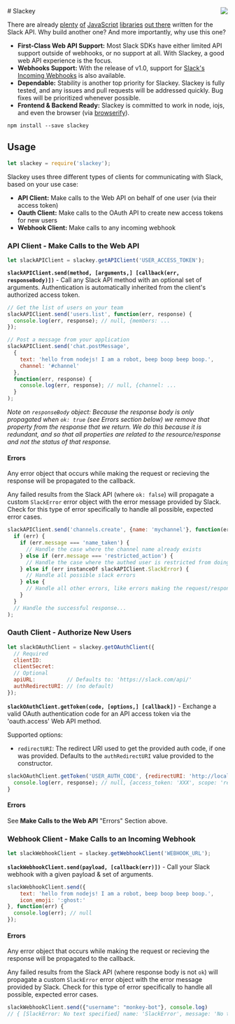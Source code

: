 <a href="https://www.npmjs.com/package/slackey">
  <img align="right" src="https://nodei.co/npm/slackey.png?compact=true" />
</a>
# Slackey

There are already [plenty](https://www.npmjs.com/package/node-slack) [of](https://www.npmjs.com/package/slack-api) [JavaScript](https://www.npmjs.com/package/slack-client) [libraries](https://www.npmjs.com/package/slack-node) [out there](https://www.npmjs.com/package/slack-notify) written for the Slack API. Why build another one? And more importantly, why use this one?

- **First-Class Web API Support:** Most Slack SDKs have either limited API support outside of webhooks, or no support at all. With Slackey, a good web API experience is the focus.
- **Webhooks Support:** With the release of v1.0, support for [Slack's Incoming Webhooks](https://api.slack.com/incoming-webhooks) is also available.
- **Dependable:** Stability is another top priority for Slackey. Slackey is fully tested, and any issues and pull requests will be addressed quickly. Bug fixes will be prioritized whenever possible.
- **Frontend & Backend Ready:** Slackey is committed to work in node, iojs, and even the browser (via [browserify](http://browserify.org/)).

```
npm install --save slackey
```

## Usage

```js
let slackey = require('slackey');
```

Slackey uses three different types of clients for communicating with Slack, based on your use case:

- **API Client:** Make calls to the Web API on behalf of one user (via their access token)
- **Oauth Client:** Make calls to the OAuth API to create new access tokens for new users
- **Webhook Client:** Make calls to any incoming webhook

### API Client - Make Calls to the Web API

```js
let slackAPIClient = slackey.getAPIClient('USER_ACCESS_TOKEN');
```

**`slackAPIClient.send(method, [arguments,] [callback(err, responseBody)])`**  - Call any Slack API method with an optional set of arguments. Authentication is automatically inherited from the client's authorized access token.

```js
// Get the list of users on your team
slackAPIClient.send('users.list', function(err, response) {
  console.log(err, response); // null, {members: ...
});

// Post a message from your application
slackAPIClient.send('chat.postMessage',
  {
    text: 'hello from nodejs! I am a robot, beep boop beep boop.',
    channel: '#channel'
  },
  function(err, response) {
    console.log(err, response); // null, {channel: ...
  }
);
```

*Note on `responseBody` object: Because the response body is only propagated when `ok: true` (see Errors section below) we remove that property from the response that we return. We do this because it is redundant, and so that all properties are related to the resource/response and not the status of that response.*

#### Errors

Any error object that occurs while making the request or recieving the response will be propagated to the callback.

Any failed results from the Slack API (where `ok: false`) will propagate a custom `SlackError` error object with the error message provided by Slack. Check for this type of error specifically to handle all possible, expected error cases.


```js
slackAPIClient.send('channels.create', {name: 'mychannel'}, function(err, response) {
  if (err) {
    if (err.message === 'name_taken') {
      // Handle the case where the channel name already exists
    } else if (err.message === 'restricted_action') {
      // Handle the case where the authed user is restricted from doing this
    } else if (err instanceOf slackAPIClient.SlackError) {
      // Handle all possible slack errors
    } else {
      // Handle all other errors, like errors making the request/response
    }
  }
  // Handle the successful response...
);
```


### Oauth Client - Authorize New Users

```js
let slackOAuthClient = slackey.getOAuthClient({
  // Required
  clientID:
  clientSecret:
  // Optional
  apiURL:          // Defaults to: 'https://slack.com/api/'
  authRedirectURI: // (no default)
});
```

**`slackOAuthClient.getToken(code, [options,] [callback])`** - Exchange a valid OAuth authentication code for an API access token via the 'oauth.access' Web API method.

Supported options:
- `redirectURI`: The redirect URI used to get the provided auth code, if one was provided. Defaults to the `authRedirectURI` value provided to the constructor.

```js
slackOAuthClient.getToken('USER_AUTH_CODE', {redirectURI: 'http://localhost:5000/slack'}, function(err, response) {
  console.log(err, response); // null, {access_token: 'XXX', scope: 'read'}
}
```

#### Errors

See **Make Calls to the Web API** "Errors" Section above.


### Webhook Client - Make Calls to an Incoming Webhook

```js
let slackWebhookClient = slackey.getWebhookClient('WEBHOOK_URL');
```

**`slackWebhookClient.send(payload, [callback(err)])`**  - Call your Slack webhook with a given payload & set of arguments.

```js
slackWebhookClient.send({
    text: 'hello from nodejs! I am a robot, beep boop beep boop.',
    icon_emoji: ':ghost:'
}, function(err) {
  console.log(err); // null
});
```

#### Errors

Any error object that occurs while making the request or recieving the response will be propagated to the callback.

Any failed results from the Slack API (where response body is not `ok`) will propagate a custom `SlackError` error object with the error message provided by Slack. Check for this type of error specifically to handle all possible, expected error cases.


```js
slackWebhookClient.send({"username": "monkey-bot"}, console.log)
// { [SlackError: No text specified] name: 'SlackError', message: 'No text specified' }
```

